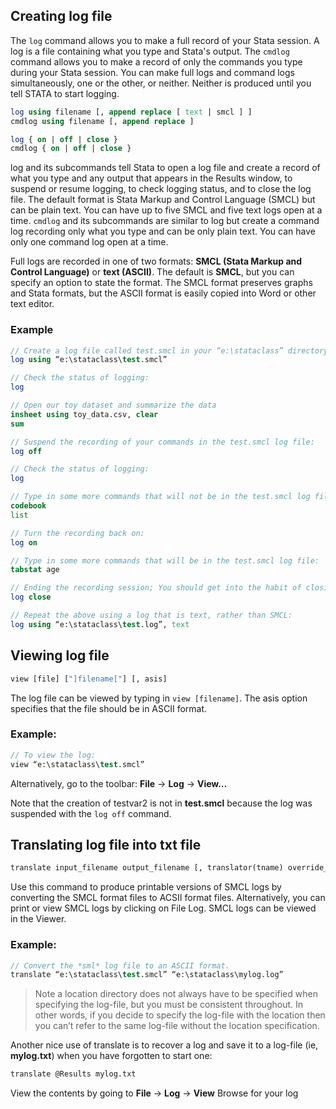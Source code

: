 ## Creating log file

The `log` command allows you to make a full record of your Stata session. A log is a file containing what you type and Stata's output. The `cmdlog` command allows you to make a record of only the commands you type during your Stata session.  You can make full logs and command logs simultaneously, one or the other, or neither.  Neither is produced until you tell STATA to start logging.

```stata
log using filename [, append replace [ text | smcl ] ]
cmdlog using filename [, append replace ]

log { on | off | close }
cmdlog { on | off | close }
```

log and its subcommands tell Stata to open a log file and create a record of what you type and any output that appears in the Results window, to suspend or resume logging, to check logging status, and to close the log file.  The default format is Stata Markup and Control Language (SMCL) but can be plain text.  You can have up to five SMCL and five text logs open at a time. `cmdlog` and its subcommands are similar to log but create a command log recording only what you type and can be only plain text.  You can have only one command log open at a time.

Full logs are recorded in one of two formats: **SMCL (Stata Markup and Control Language)** or **text (ASCII)**. The default is **SMCL**, but you can specify an option to state the format. The SMCL format preserves graphs and Stata formats, but the ASCII format is easily copied into Word or other text editor.

### Example

```stata
// Create a log file called test.smcl in your “e:\stataclass” directory:
log using “e:\stataclass\test.smcl”

// Check the status of logging:
log

// Open our toy dataset and summarize the data
insheet using toy_data.csv, clear
sum

// Suspend the recording of your commands in the test.smcl log file:
log off

// Check the status of logging:
log

// Type in some more commands that will not be in the test.smcl log file:
codebook
list

// Turn the recording back on:
log on

// Type in some more commands that will be in the test.smcl log file:
tabstat age

// Ending the recording session; You should get into the habit of closing your logs:
log close

// Repeat the above using a log that is text, rather than SMCL:
log using “e:\stataclass\test.log”, text
```

## Viewing log file 

```stata
view [file] ["]filename["] [, asis]
```

The log file can be viewed by typing in `view [filename]`.  The asis option specifies that the file should be in ASCII format. 

### Example:

```stata
// To view the log:
view “e:\stataclass\test.smcl”
```

Alternatively, go to the toolbar:  **File** -> **Log** -> **View…**

Note that the creation of testvar2 is not in **test.smcl** because the log was suspended with the `log off` command.

## Translating log file into txt file

```stata
translate input_filename output_filename [, translator(tname) override_options replace ]
```

Use this command to produce printable versions of SMCL logs by converting the SMCL format files to ACSII format files.  Alternatively, you can print or view SMCL logs by clicking on File  Log.  SMCL logs can be viewed in the Viewer.

### Example:

```stata
// Convert the *sml* log file to an ASCII format.
translate “e:\stataclass\test.smcl” “e:\stataclass\mylog.log”
```

> Note a location directory does not always have to be specified when specifying the log-file, but you must be consistent throughout.  In other words, if you decide to specify the log-file with the location then you can’t refer to the same log-file without the location specification.

Another nice use of translate is to recover a log and save it to a log-file (ie, **mylog.txt**) when you have forgotten to start one:

```stata
translate @Results mylog.txt
```

View the contents by going to **File** -> **Log** -> **View**
Browse for your log